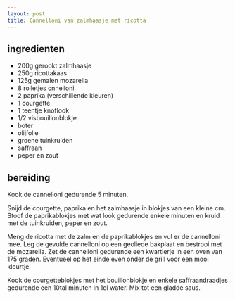 ```yaml
---
layout: post
title: Cannelloni van zalmhaasje met ricotta
---
```


## ingredienten
* 200g gerookt zalmhaasje
* 250g ricottakaas
* 125g gemalen mozarella
* 8 rolletjes cnnelloni
* 2 paprika (verschillende kleuren)
* 1 courgette
* 1 teentje knoflook
* 1/2 visbouillonblokje
* boter
* olijfolie
* groene tuinkruiden
* saffraan
* peper en zout

## bereiding
Kook de cannelloni gedurende 5 minuten. 

Snijd de courgette, paprika en het zalmhaasje in blokjes van een kleine cm. Stoof de paprikablokjes met wat look gedurende enkele minuten en kruid met de tuinkruiden, peper en zout.

Meng de ricotta met de zalm en de paprikablokjes en vul er de cannelloni mee. Leg de gevulde cannelloni op een geoliede bakplaat en bestrooi met de mozarella. Zet de cannelloni gedurende een kwartierje in een oven van 175 graden. Eventueel op het einde even onder de grill voor een mooi kleurtje.

Kook de courgetteblokjes met het bouillonblokje en enkele saffraandraadjes gedurende een 10tal minuten in 1dl water. Mix tot een gladde saus.

